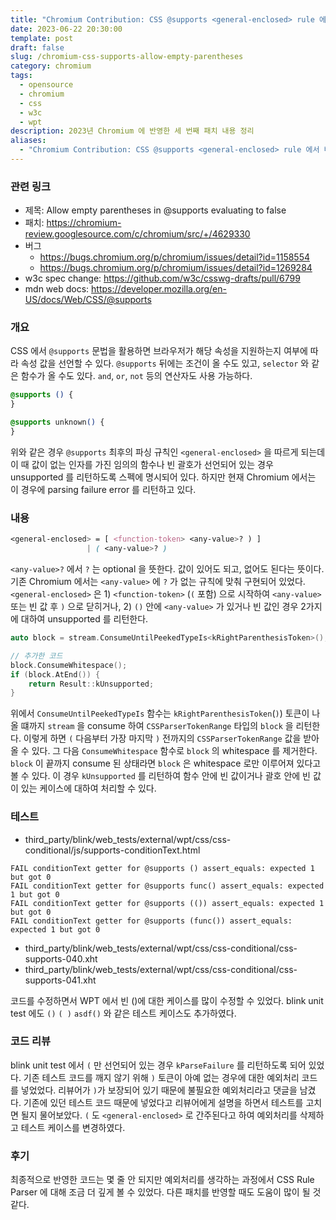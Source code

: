 ```yaml
---
title: "Chromium Contribution: CSS @supports <general-enclosed> rule 에서 비어있는 () 허용"
date: 2023-06-22 20:30:00
template: post
draft: false
slug: /chromium-css-supports-allow-empty-parentheses
category: chromium
tags:
  - opensource
  - chromium
  - css
  - w3c
  - wpt
description: 2023년 Chromium 에 반영한 세 번째 패치 내용 정리
aliases:
  - "Chromium Contribution: CSS @supports <general-enclosed> rule 에서 비어있는 () 허용"
---
```


### 관련 링크

- 제목: Allow empty parentheses in @supports evaluating to false
- 패치: https://chromium-review.googlesource.com/c/chromium/src/+/4629330
- 버그
  - https://bugs.chromium.org/p/chromium/issues/detail?id=1158554
  - https://bugs.chromium.org/p/chromium/issues/detail?id=1269284
- w3c spec change: https://github.com/w3c/csswg-drafts/pull/6799
- mdn web docs: https://developer.mozilla.org/en-US/docs/Web/CSS/@supports

### 개요

CSS 에서 `@supports` 문법을 활용하면 브라우저가 해당 속성을 지원하는지 여부에 따라 속성 값을 선언할 수 있다. `@supports` 뒤에는 조건이 올 수도 있고, `selector` 와 같은 함수가 올 수도 있다. `and`, `or`, `not` 등의 연산자도 사용 가능하다.

```css
@supports () {
}

@supports unknown() {
}
```

위와 같은 경우 `@supports` 최후의 파싱 규칙인 `<general-enclosed>` 을 따르게 되는데 이 때 값이 없는 인자를 가진 임의의 함수나 빈 괄호가 선언되어 있는 경우 unsupported 를 리턴하도록 스펙에 명시되어 있다. 하지만 현재 Chromium 에서는 이 경우에 parsing failure error 를 리턴하고 있다.

### 내용

```css
<general-enclosed> = [ <function-token> <any-value>? ) ]
                 | ( <any-value>? )
```

`<any-value>?` 에서 `?` 는 optional 을 뜻한다. 값이 있어도 되고, 없어도 된다는 뜻이다. 기존 Chromium 에서는 `<any-value>` 에 `?` 가 없는 규칙에 맞춰 구현되어 있었다. `<general-enclosed>` 은 1) `<function-token>` (`(` 포함) 으로 시작하여 `<any-value>` 또는 빈 값 후 `)` 으로 닫히거나, 2) `()` 안에 `<any-value>` 가 있거나 빈 값인 경우 2가지에 대하여 unsupported 를 리턴한다.

```cpp
auto block = stream.ConsumeUntilPeekedTypeIs<kRightParenthesisToken>();

// 추가한 코드
block.ConsumeWhitespace();
if (block.AtEnd()) {
    return Result::kUnsupported;
}
```

위에서 `ConsumeUntilPeekedTypeIs` 함수는 `kRightParenthesisToken`(`)`) 토큰이 나올 떄까지 `stream` 을 consume 하여 `CSSParserTokenRange` 타입의 `block` 을 리턴한다. 이렇게 하면 `(` 다음부터 가장 마지막 `)` 전까지의 `CSSParserTokenRange` 값을 받아올 수 있다. 그 다음 `ConsumeWhitespace` 함수로 `block` 의 whitespace 를 제거한다. `block` 이 끝까지 consume 된 상태라면 `block` 은 whitespace 로만 이루어져 있다고 볼 수 있다. 이 경우 `kUnsupported` 를 리턴하여 함수 안에 빈 값이거나 괄호 안에 빈 값이 있는 케이스에 대하여 처리할 수 있다.

### 테스트

- third_party/blink/web_tests/external/wpt/css/css-conditional/js/supports-conditionText.html

```
FAIL conditionText getter for @supports () assert_equals: expected 1 but got 0
FAIL conditionText getter for @supports func() assert_equals: expected 1 but got 0
FAIL conditionText getter for @supports (()) assert_equals: expected 1 but got 0
FAIL conditionText getter for @supports (func()) assert_equals: expected 1 but got 0
```

- third_party/blink/web_tests/external/wpt/css/css-conditional/css-supports-040.xht
- third_party/blink/web_tests/external/wpt/css/css-conditional/css-supports-041.xht

코드를 수정하면서 WPT 에서 빈 ()에 대한 케이스를 많이 수정할 수 있었다. blink unit test 에도 `()` `( )` `asdf()` 와 같은 테스트 케이스도 추가하였다.

### 코드 리뷰

blink unit test 에서 `(` 만 선언되어 있는 경우 `kParseFailure` 를 리턴하도록 되어 있었다. 기존 테스트 코드를 깨지 않기 위해 `)` 토큰이 아예 없는 경우에 대한 예외처리 코드를 넣었었다. 리뷰어가 `)`가 보장되어 있기 때문에 불필요한 예외처리라고 댓글을 남겼다. 기존에 있던 테스트 코드 때문에 넣었다고 리뷰어에게 설명을 하면서 테스트를 고치면 될지 물어보았다. `(` 도 `<general-enclosed>` 로 간주된다고 하여 예외처리를 삭제하고 테스트 케이스를 변경하였다.

### 후기

최종적으로 반영한 코드는 몇 줄 안 되지만 예외처리를 생각하는 과정에서 CSS Rule Parser 에 대해 조금 더 깊게 볼 수 있었다. 다른 패치를 반영할 때도 도움이 많이 될 것 같다.
